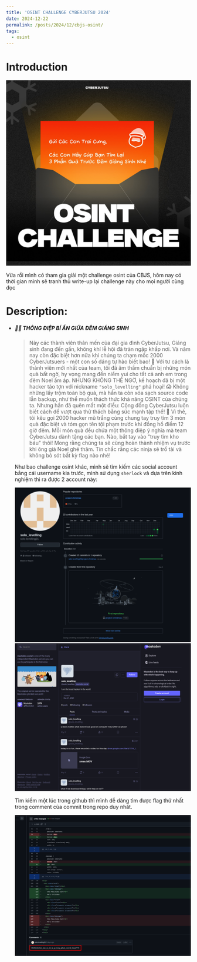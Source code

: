 ```yaml
---
title: 'OSINT CHALLENGE CYBERJUTSU 2024'
date: 2024-12-22
permalink: /posts/2024/12/cbjs-osint/
tags:
  - osint
---
```


Introduction
=====
<div style="text-align: center; size:50px">
  <img src="/images/cbjs-osint/intro.png" alt="" />
</div>

Vừa rồi mình có tham gia giải một challenge osint của CBJS, hôm nay có thời gian mình sẽ tranh thủ write-up lại challenge này cho mọi người cùng đọc

Description:
=====
*
    ##### 🎄🎅 THÔNG ĐIỆP BÍ ẨN GIỮA ĐÊM GIÁNG SINH

    > Này các thành viên thân mến của đại gia đình CyberJutsu,
    Giáng sinh đang đến gần, không khí lễ hội đã tràn ngập khắp nơi. Và năm nay còn đặc biệt hơn nữa khi chúng ta chạm mốc 2000 CyberJutsuers - một con số đáng tự hào biết bao! 🥳
    Với tư cách là thành viên mới nhất của team, tôi đã âm thầm chuẩn bị những món quà bất ngờ, hy vọng mang đến niềm vui cho tất cả anh em trong đêm Noel ấm áp. 
    NHƯNG KHÔNG THỂ NGỜ, kế hoạch đã bị một hacker táo tợn với nickname `"solo_levelling"` phá hoại! 😱
    Không những lấy trộm toàn bộ quà, mà hắn ta còn xóa sạch source code lẫn backup, như thể muốn thách thức khả năng OSINT của chúng ta. Nhưng hắn đã quên mất một điều: Cộng đồng CyberJutsu luôn biết cách để vượt qua thử thách bằng sức mạnh tập thể! 💪
    Vì thế, tôi kêu gọi 2000 hacker mũ trắng cùng chung tay truy tìm 3 món quà đặc biệt và tóm gọn tên tội phạm trước khi đồng hồ điểm 12 giờ đêm. Mỗi món quà đều chứa một thông điệp ý nghĩa mà team CyberJutsu dành tặng các bạn.
    Nào, bắt tay vào "truy tìm kho báu" thôi! Mong rằng chúng ta sẽ cùng hoàn thành nhiệm vụ trước khi ông già Noel ghé thăm. Tin chắc rằng các ninja sẽ trổ tài và không bỏ sót bất kỳ flag nào nhé!

    Như bao challenge osint khác, mình sẽ tìm kiếm các social account bằng cái username kia trước, mình sử dụng `sherlock` và dựa trên kinh nghiệm thì ra được 2 account này:

    <div style="text-align: center; size:50px">
    <img src="/images/cbjs-osint/github.png" alt="" />
    </div>

    <div style="text-align: center; size:50px">
    <img src="/images/cbjs-osint/mastodon.png" alt="" />
    </div>

    Tìm kiếm một lúc trong github thì mình dễ dàng tìm được flag thứ nhất trong comment của commit trong repo duy nhất. 

    <div style="text-align: center; size:50px">
    <img src="/images/cbjs-osint/flag1.png" alt="" />
    </div>

